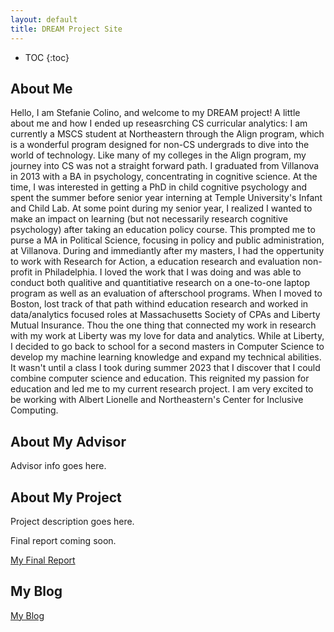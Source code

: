 ```yaml
---
layout: default
title: DREAM Project Site
---
```


* TOC
{:toc}

## About Me

Hello, I am Stefanie Colino, and welcome to my DREAM project! A little about me and how I ended up reseasrching CS curricular analytics: I am currently a MSCS student at Northeastern through the Align program, which is a wonderful program designed for non-CS undergrads to dive into the world of technology.  Like many of my colleges in the Align program, my journey into CS was not a straight forward path.  I graduated from Villanova in 2013 with a BA in psychology, concentrating in cognitive science.  At the time, I was interested in getting a PhD in child cognitive psychology and spent the summer before senior year interning at Temple University's Infant and Child Lab.  At some point during my senior year, I realized I wanted to make an impact on learning (but not necessarily research cognitive psychology) after taking an education policy course.  This prompted me to purse a MA in Political Science, focusing in policy and public administration, at Villanova. During and immediantly after my masters, I had the oppertunity to work with Research for Action, a education research and evaluation non-profit in Philadelphia. I loved the work that I was doing and was able to conduct both qualitive and quantitiative research on a one-to-one laptop program as well as an evaluation of afterschool programs.  When I moved to Boston, lost track of that path withind education research and worked in data/analytics focused roles at Massachusetts Society of CPAs and Liberty Mutual Insurance.  Thou the one thing that connected my work in research with my work at Liberty was my love for data and analytics.  While at Liberty, I decided to go back to school for a second masters in Computer Science to develop my machine learning knowledge and expand my technical abilities.  It wasn't until a class I took during summer 2023 that I discover that I could combine computer science and education.  This reignited my passion for education and led me to my current research project.  I am very excited to be working with Albert Lionelle and Northeastern's Center for Inclusive Computing.

## About My Advisor

Advisor info goes here.

## About My Project

Project description goes here.

Final report coming soon.

[My Final Report](files/finalreport.pdf)

## My Blog

[My Blog](blog.html)
